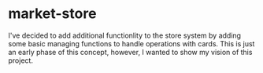 # market-store

I've decided to add additional functionlity to the store system by adding some basic managing functions to handle operations with cards. 
This is just an early phase of this concept, however, I wanted to show my vision of this project.
